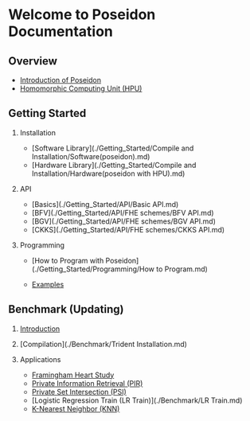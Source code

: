 # Welcome to Poseidon Documentation

## Overview

* [Introduction of Poseidon](./Overview/Poseidon_Basics.md)
* [Homomorphic Computing Unit (HPU)](./Overview/HPU.md)



## Getting Started

1. Installation

     * [Software Library](./Getting_Started/Compile and Installation/Software(poseidon).md)
     * [Hardware Library](./Getting_Started/Compile and Installation/Hardware(poseidon with HPU).md)

     

2. API

     * [Basics](./Getting_Started/API/Basic API.md)
     * [BFV](./Getting_Started/API/FHE schemes/BFV API.md)
     * [BGV](./Getting_Started/API/FHE schemes/BGV API.md)
     * [CKKS](./Getting_Started/API/FHE schemes/CKKS API.md)

     

3. Programming

     * [How to Program with Poseidon](./Getting_Started/Programming/How to Program.md)

     * [Examples](./Getting_Started/Programming/Examples.md)




## Benchmark (Updating)

1. [Introduction](./Benchmark/Introduction.md)

2. [Compilation](./Benchmark/Trident Installation.md)

3. Applications
     * [Framingham Heart Study](./Benchmark/Framingham.md)
     * [Private Information Retrieval (PIR)](./Benchmark/pir_bfv.md)
     * [Private Set Intersection (PSI)](./Benchmark/PSI.md)
     * [Logistic Regression Train (LR Train)](./Benchmark/LR Train.md)
     * [K-Nearest Neighbor (KNN)](./Benchmark/knn.md)
